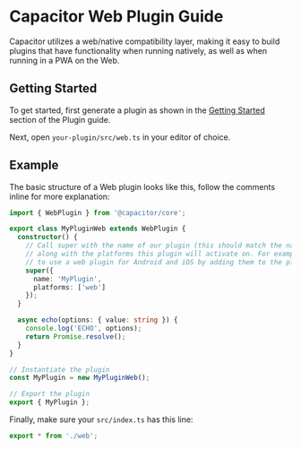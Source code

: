 # Capacitor Web Plugin Guide

Capacitor utilizes a web/native compatibility layer, making it easy to build plugins that have functionality when running natively, as well as when running in a PWA on the Web.

## Getting Started

To get started, first generate a plugin as shown in the [Getting Started]('./#getting-started) section of the Plugin guide.

Next, open `your-plugin/src/web.ts` in your editor of choice.

## Example

The basic structure of a Web plugin looks like this, follow the comments inline for
more explanation:

```typescript
import { WebPlugin } from '@capacitor/core';

export class MyPluginWeb extends WebPlugin {
  constructor() {
    // Call super with the name of our plugin (this should match the natve name),
    // along with the platforms this plugin will activate on. For example, it's possible
    // to use a web plugin for Android and iOS by adding them to the platforms list (lowercased)
    super({
      name: 'MyPlugin',
      platforms: ['web']
    });
  }

  async echo(options: { value: string }) {
    console.log('ECHO', options);
    return Promise.resolve();
  }
}

// Instantiate the plugin
const MyPlugin = new MyPluginWeb();

// Export the plugin
export { MyPlugin };
```

Finally, make sure your `src/index.ts` has this line:

```typescript
export * from './web';
```
